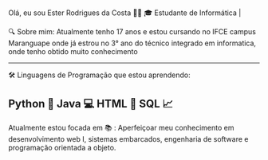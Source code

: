 Olá, eu sou Ester Rodrigues da Costa 👩‍💻
🎓 Estudante de Informática | 

🔍 Sobre mim:
Atualmente tenho 17 anos e estou cursando no IFCE campus Maranguape onde
já estrou no 3° ano do técnico integrado em informatica, onde tenho obtido muito conhecimento
______________________________________________________________________
🛠️ Linguagens de Programação que estou aprendendo:


Python 🐍
Java 💻
HTML  🌟
SQL 📈
--------------------------------------------------------------

 Atualmente estou focada em 📚 :
Aperfeiçoar meu conhecimento em desenvolvimento web I,
sistemas embarcados, engenharia de software e 
programação orientada a objeto.


